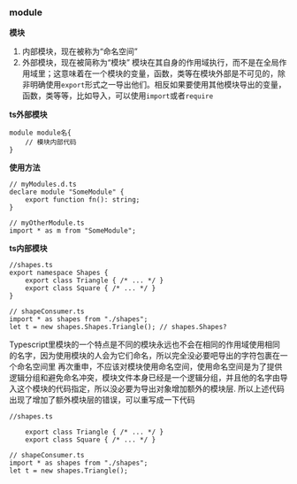 ### module
**模块**
1. 内部模块，现在被称为“命名空间”
2. 外部模块，现在被简称为“模块”
模块在其自身的作用域执行，而不是在全局作用域里；这意味着在一个模块的变量，函数，类等在模块外部是不可见的，除非明确使用`export`形式之一导出他们。相反如果要使用其他模块导出的变量，函数，类等等，比如导入，可以使用`import`或者`require`

**ts外部模块**

```
module module名{
    // 模块内部代码
}
```

**使用方法**

```
// myModules.d.ts
declare module "SomeModule" {
    export function fn(): string;
}
```

```
// myOtherModule.ts
import * as m from "SomeModule";
```

**ts内部模块**

```
//shapes.ts
export namespace Shapes {
    export class Triangle { /* ... */ }
    export class Square { /* ... */ }
}
```
```
// shapeConsumer.ts
import * as shapes from "./shapes";
let t = new shapes.Shapes.Triangle(); // shapes.Shapes?
```
Typescript里模块的一个特点是不同的模块永远也不会在相同的作用域使用相同的名字，因为使用模块的人会为它们命名，所以完全没必要吧导出的字符包裹在一个命名空间里
再次重申，不应该对模块使用命名空间，使用命名空间是为了提供逻辑分组和避免命名冲突，模块文件本身已经是一个逻辑分组，并且他的名字由导入这个模块的代码指定，所以没必要为导出对象增加额外的模块层.
所以上述代码出现了增加了额外模块层的错误，可以重写成一下代码
```
//shapes.ts

    export class Triangle { /* ... */ }
    export class Square { /* ... */ }

```

```
// shapeConsumer.ts
import * as shapes from "./shapes";
let t = new shapes.Triangle();
```